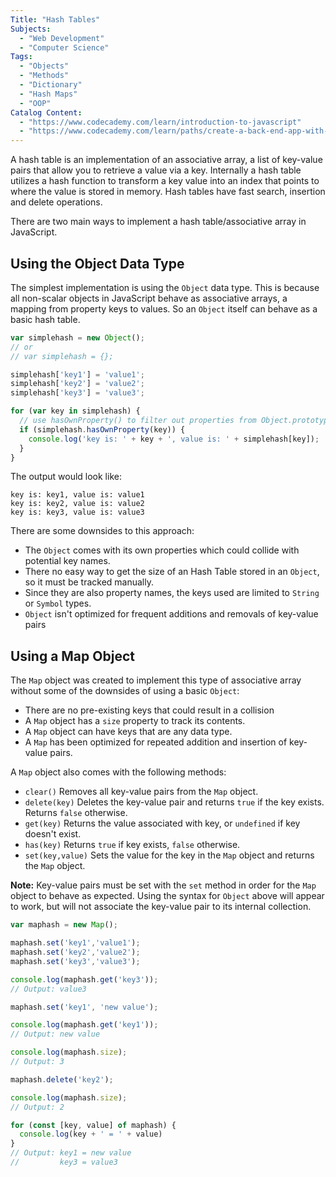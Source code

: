 ```yaml
---
Title: "Hash Tables" 
Subjects: 
  - "Web Development"
  - "Computer Science"
Tags: 
  - "Objects"
  - "Methods"
  - "Dictionary"
  - "Hash Maps"
  - "OOP"
Catalog Content: 
  - "https://www.codecademy.com/learn/introduction-to-javascript"
  - "https://www.codecademy.com/learn/paths/create-a-back-end-app-with-javascript"
---
```


A hash table is an implementation of an associative array, a list of key-value pairs that allow you to retrieve a value via a key. Internally a hash table utilizes a hash function to transform a key value into an index that points to where the value is stored in memory. Hash tables have fast search, insertion and delete operations.

There are two main ways to implement a hash table/associative array in JavaScript.

## Using the Object Data Type

The simplest implementation is using the `Object` data type. This is because all non-scalar objects in JavaScript behave as associative arrays, a mapping from property keys to values. So an `Object` itself can behave as a basic hash table.

```javascript
var simplehash = new Object();
// or
// var simplehash = {};

simplehash['key1'] = 'value1';
simplehash['key2'] = 'value2';
simplehash['key3'] = 'value3';

for (var key in simplehash) {
  // use hasOwnProperty() to filter out properties from Object.prototype
  if (simplehash.hasOwnProperty(key)) {
    console.log('key is: ' + key + ', value is: ' + simplehash[key]);
  }
}
```

The output would look like:

```
key is: key1, value is: value1
key is: key2, value is: value2
key is: key3, value is: value3
```

There are some downsides to this approach:

- The `Object` comes with its own properties which could collide with potential key names. 
- There no easy way to get the size of an Hash Table stored in an `Object`, so it must be tracked manually. 
- Since they are also property names, the keys used are limited to `String` or `Symbol` types.
- `Object` isn't optimized for frequent additions and removals of key-value pairs 

## Using a Map Object

The `Map` object was created to implement this type of associative array without some of the downsides of using a basic `Object`:

- There are no pre-existing keys that could result in a collision
- A `Map` object has a `size` property to track its contents.
- A `Map` object can have keys that are any data type.
- A `Map` has been optimized for repeated addition and insertion of key-value pairs.

A `Map` object also comes with the following methods:

- `clear()` Removes all key-value pairs from the `Map` object.
- `delete(key)` Deletes the key-value pair and returns `true` if the key exists. Returns `false` otherwise.
- `get(key)` Returns the value associated with key, or `undefined` if key doesn't exist.
- `has(key)` Returns `true` if key exists, `false` otherwise.
- `set(key,value)` Sets the value for the key in the `Map` object and returns the `Map` object. 

**Note:** Key-value pairs must be set with the `set` method in order for the `Map` object to behave as expected. Using the syntax for `Object` above will appear to work, but will not associate the key-value pair to its internal collection.

```javascript
var maphash = new Map();

maphash.set('key1','value1');
maphash.set('key2','value2');
maphash.set('key3','value3');

console.log(maphash.get('key3'));
// Output: value3

maphash.set('key1', 'new value');

console.log(maphash.get('key1'));
// Output: new value

console.log(maphash.size);
// Output: 3

maphash.delete('key2');

console.log(maphash.size);
// Output: 2

for (const [key, value] of maphash) {
  console.log(key + ' = ' + value)
}
// Output: key1 = new value
//         key3 = value3
```



